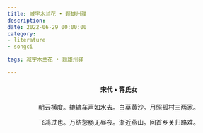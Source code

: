 ```yaml
---
title: 减字木兰花 • 题雄州驿
description:
date: 2022-06-29 00:00:00
category:
- literature
- songci

tags: 减字木兰花 • 题雄州驿

---
```


<div id="poem-author">
    宋代 • 蒋氏女
</div>
<div id="poem-body">
<p class="poem-paragraph">朝云横度。辘辘车声如水去。白草黄沙。月照孤村三两家。</p>
<p class="poem-paragraph">飞鸿过也。万结愁肠无昼夜。渐近燕山。回首乡关归路难。</p>

</div>

<style>

#poem-author {
    width: 100%;
    text-align: center;
    margin: 20px 0;
    font-weight: bold;
}
#poem-body {
    width: 100%;
    text-align: center;
}
.poem-paragraph {
    font-family: "仿宋"
}

</style>